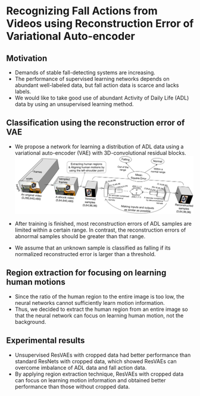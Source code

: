 # Recognizing Fall Actions from Videos using Reconstruction Error of Variational Auto-encoder 

## Motivation
* Demands of stable fall-detecting systems are increasing. 
* The performance of supervised learning networks depends on abundant well-labeled data, but fall action data is scarce and lacks labels.
* We would like to take good use of abundant Activity of Daily Life (ADL) data by using an unsupervised learning method. 

## Classification using the reconstruction error of VAE
* We propose a network for learning a distribution of ADL data using a variational auto-encoder (VAE) with 3D-convolutional residual blocks.
![image](./png/overview.png)

* After training is finished, most reconstruction errors of ADL samples are limited within a certain range. In contrast, the reconstruction errors of abnormal samples should be greater than that range. 
* We assume that an unknown sample is classified as falling if its normalized reconstructed error is larger than a threshold.

## Region extraction for focusing on learning human motions
* Since the ratio of the human region to the entire image is too low, the neural networks cannot sufficiently learn motion information. 
* Thus, we decided to extract the human region from an entire image so that the neural network can focus on learning human motion, not the background.

## Experimental results
* Unsupervised ResVAEs with cropped data had better performance than standard ResNets with cropped data, which showed ResVAEs can overcome imbalance of ADL data and fall action data.
* By applying region extraction technique, ResVAEs with cropped data can focus on learning motion information and obtained better performance than those without cropped data. 



